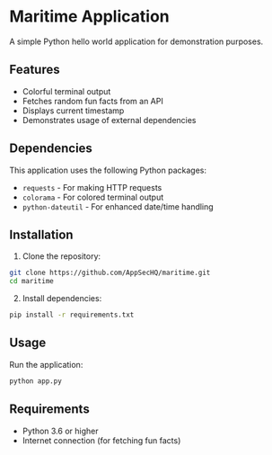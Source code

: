 # Maritime Application

A simple Python hello world application for demonstration purposes.

## Features

- Colorful terminal output
- Fetches random fun facts from an API
- Displays current timestamp
- Demonstrates usage of external dependencies

## Dependencies

This application uses the following Python packages:
- `requests` - For making HTTP requests
- `colorama` - For colored terminal output
- `python-dateutil` - For enhanced date/time handling

## Installation

1. Clone the repository:
```bash
git clone https://github.com/AppSecHQ/maritime.git
cd maritime
```

2. Install dependencies:
```bash
pip install -r requirements.txt
```

## Usage

Run the application:
```bash
python app.py
```

## Requirements

- Python 3.6 or higher
- Internet connection (for fetching fun facts)
